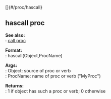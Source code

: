 []{#/proc/hascall}    
## hascall proc    
**See also:**    
:   [call proc](/ref/proc/call/call.md)    
<!-- -->    
**Format:**    
:   hascall(Object,ProcName)    
<!-- -->    
**Args:**    
:   Object: source of proc or verb    
:   ProcName: name of proc or verb (\"MyProc\")    
<!-- -->    
**Returns:**    
:   1 if object has such a proc or verb; 0 otherwise  